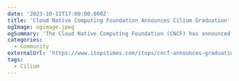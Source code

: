 ```yaml
---
date: '2023-10-11T17:00:00.000Z'
title: 'Cloud Native Computing Foundation Announces Cilium Graduation'
ogImage: ogimage.jpeg
ogSummary: 'The Cloud Native Computing Foundation (CNCF) has announced the graduation of the Cilium project, highlighting its stability in production environments and its crucial role in cloud-native networking, observability, and security through eBPF technology.'
categories:
  - Community
externalUrl: 'https://www.itopstimes.com/itops/cncf-announces-graduation-of-cilium-project/'
tags:
  - Cilium
---
```

